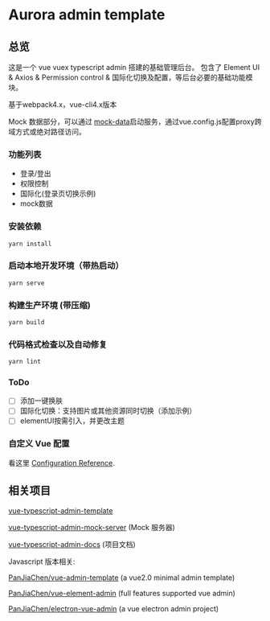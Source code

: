 # Aurora admin template


## 总览

这是一个 vue vuex typescript admin 搭建的基础管理后台。
包含了 Element UI & Axios & Permission control & 国际化切换及配置，等后台必要的基础功能模块。

基于webpack4.x，vue-cli4.x版本

Mock 数据部分，可以通过 [mock-data](http://gitlab.sz.sensetime.com/fe/mock-data.git)启动服务，通过vue.config.js配置proxy跨域方式或绝对路径访问。

### 功能列表

- 登录/登出
- 权限控制
- 国际化(登录页切换示例)
- mock数据

### 安装依赖

```bash
yarn install
```

### 启动本地开发环境（带热启动）

```bash
yarn serve
```

### 构建生产环境 (带压缩)

```bash
yarn build
```

### 代码格式检查以及自动修复

```bash
yarn lint
```

### ToDo 

- [ ] 添加一键换肤
- [ ] 国际化切换：支持图片或其他资源同时切换（添加示例）
- [ ] elementUI按需引入，并更改主题

### 自定义 Vue 配置

看这里 [Configuration Reference](https://cli.vuejs.org/config/).

## 相关项目
[vue-typescript-admin-template](https://github.com/Armour/vue-typescript-admin-template/tree/minimal) 

[vue-typescript-admin-mock-server](https://github.com/armour/vue-typescript-admin-mock-server) (Mock 服务器)

[vue-typescript-admin-docs](https://github.com/armour/vue-typescript-admin-docs) (项目文档)

Javascript 版本相关:

[PanJiaChen/vue-admin-template](https://github.com/PanJiaChen/vue-admin-template) (a vue2.0 minimal admin template)

[PanJiaChen/vue-element-admin](https://github.com/PanJiaChen/vue-element-admin) (full features supported vue admin)

[PanJiaChen/electron-vue-admin](https://github.com/PanJiaChen/electron-vue-admin) (a vue electron admin project)